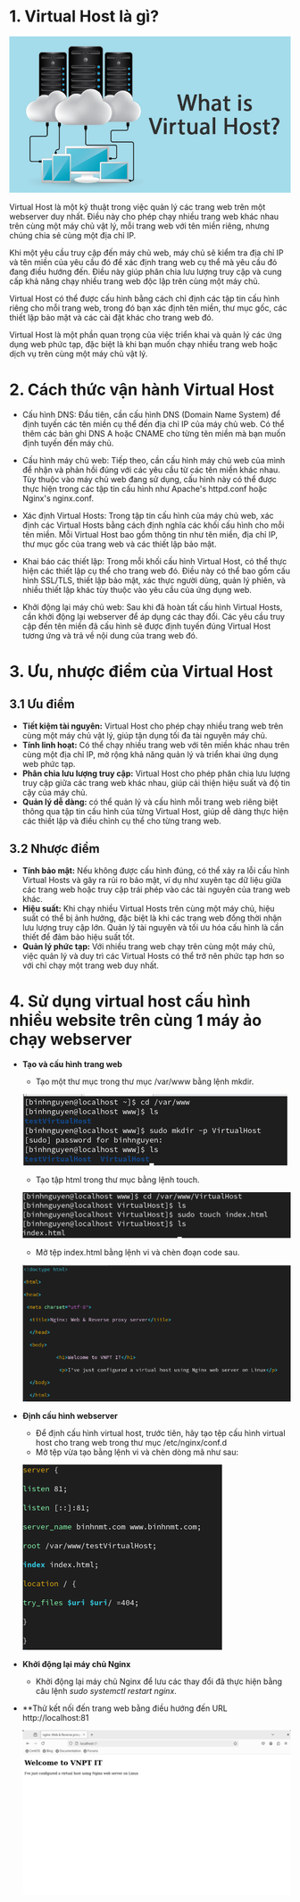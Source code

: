 # 1. Virtual Host là gì?

![](../imgs/11.jpg)

Virtual Host là một kỹ thuật trong việc quản lý các trang web trên một webserver duy nhất. Điều này cho phép chạy nhiều trang web khác nhau trên cùng một máy chủ vật lý, mỗi trang web với tên miền riêng, nhưng chúng chia sẻ cùng một địa chỉ IP.

Khi một yêu cầu truy cập đến máy chủ web, máy chủ sẽ kiểm tra địa chỉ IP và tên miền của yêu cầu đó để xác định trang web cụ thể mà yêu cầu đó đang điều hướng đến. Điều này giúp phân chia lưu lượng truy cập và cung cấp khả năng chạy nhiều trang web độc lập trên cùng một máy chủ.

Virtual Host có thể được cấu hình bằng cách chỉ định các tập tin cấu hình riêng cho mỗi trang web, trong đó bạn xác định tên miền, thư mục gốc, các thiết lập bảo mật và các cài đặt khác cho trang web đó.

Virtual Host là một phần quan trọng của việc triển khai và quản lý các ứng dụng web phức tạp, đặc biệt là khi bạn muốn chạy nhiều trang web hoặc dịch vụ trên cùng một máy chủ vật lý.

# 2. Cách thức vận hành Virtual Host
- Cấu hình DNS: Đầu tiên, cần cấu hình DNS (Domain Name System) để định tuyến các tên miền cụ thể đến địa chỉ IP của máy chủ web. Có thể thêm các bản ghi DNS A hoặc CNAME cho từng tên miền mà bạn muốn định tuyến đến máy chủ.

- Cấu hình máy chủ web: Tiếp theo, cần cấu hình máy chủ web của mình để nhận và phản hồi đúng với các yêu cầu từ các tên miền khác nhau. Tùy thuộc vào máy chủ web đang sử dụng, cấu hình này có thể được thực hiện trong các tập tin cấu hình như Apache's httpd.conf hoặc Nginx's nginx.conf.

- Xác định Virtual Hosts: Trong tập tin cấu hình của máy chủ web, xác định các Virtual Hosts bằng cách định nghĩa các khối cấu hình cho mỗi tên miền. Mỗi Virtual Host bao gồm thông tin như tên miền, địa chỉ IP, thư mục gốc của trang web và các thiết lập bảo mật.

- Khai báo các thiết lập: Trong mỗi khối cấu hình Virtual Host, có thể thực hiện các thiết lập cụ thể cho trang web đó. Điều này có thể bao gồm cấu hình SSL/TLS, thiết lập bảo mật, xác thực người dùng, quản lý phiên, và nhiều thiết lập khác tùy thuộc vào yêu cầu của ứng dụng web.

- Khởi động lại máy chủ web: Sau khi đã hoàn tất cấu hình Virtual Hosts, cần khởi động lại webserver để áp dụng các thay đổi. Các yêu cầu truy cập đến tên miền đã cấu hình sẽ được định tuyến đúng Virtual Host tương ứng và trả về nội dung của trang web đó.

# 3. Ưu, nhược điểm của Virtual Host
## 3.1 Ưu điểm
- **Tiết kiệm tài nguyên:** Virtual Host cho phép chạy nhiều trang web trên cùng một máy chủ vật lý, giúp tận dụng tối đa tài nguyên máy chủ.
- **Tính linh hoạt:** Có thể chạy nhiều trang web với tên miền khác nhau trên cùng một địa chỉ IP, mở rộng khả năng quản lý và triển khai ứng dụng web phức tạp.
- **Phân chia lưu lượng truy cập:** Virtual Host cho phép phân chia lưu lượng truy cập giữa các trang web khác nhau, giúp cải thiện hiệu suất và độ tin cậy của máy chủ.
- **Quản lý dễ dàng:** có thể quản lý và cấu hình mỗi trang web riêng biệt thông qua tập tin cấu hình của từng Virtual Host, giúp dễ dàng thực hiện các thiết lập và điều chỉnh cụ thể cho từng trang web.
## 3.2 Nhược điểm
- **Tính bảo mật:** Nếu không được cấu hình đúng, có thể xảy ra lỗi cấu hình Virtual Hosts và gây ra rủi ro bảo mật, ví dụ như xuyên tạc dữ liệu giữa các trang web hoặc truy cập trái phép vào các tài nguyên của trang web khác.
- **Hiệu suất:** Khi chạy nhiều Virtual Hosts trên cùng một máy chủ, hiệu suất có thể bị ảnh hưởng, đặc biệt là khi các trang web đồng thời nhận lưu lượng truy cập lớn. Quản lý tài nguyên và tối ưu hóa cấu hình là cần thiết để đảm bảo hiệu suất tốt.
- **Quản lý phức tạp:** Với nhiều trang web chạy trên cùng một máy chủ, việc quản lý và duy trì các Virtual Hosts có thể trở nên phức tạp hơn so với chỉ chạy một trang web duy nhất.

# 4. Sử dụng virtual host cấu hình nhiều website trên cùng 1 máy ảo chạy webserver
- **Tạo và cấu hình trang web**
  - Tạo một thư mục trong thư mục /var/www bằng lệnh mkdir. 

   ![](../imgs/21.png)

  - Tạo tập html trong thư mục bằng lệnh touch.
  
   ![](../imgs/22.png)

  - Mở tệp index.html bằng lệnh vi và chèn đoạn code sau.
  
   ![](../imgs/23.png)

- **Định cấu hình webserver**
   - Để định cấu hình virtual host, trước tiên, hãy tạo tệp cấu hình virtual host cho trang web trong thư mục /etc/nginx/conf.d
   - Mở tệp vừa tạo bằng lệnh vi và chèn dòng mã như sau:
   
   ![](../imgs/24.png)

- **Khởi động lại máy chủ Nginx**
   - Khởi động lại máy chủ Nginx để lưu các thay đổi đã thực hiện bằng câu lệnh *sudo systemctl restart nginx*.

- **Thử kết nối đến trang web bằng điều hướng đến URL http://localhost:81 

   ![](../imgs/25.png)